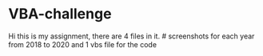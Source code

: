 # VBA-challenge
Hi this is my assignment, there are 4 files in it. # screenshots for each year from 2018 to 2020 and 1 vbs file for the code
